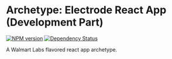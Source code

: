 # Archetype: Electrode React App (Development Part)

[![NPM version][npm-image]][npm-url] [![Dependency Status][daviddm-image]][daviddm-url]

A Walmart Labs flavored react app archetype.

[npm-image]: https://badge.fury.io/js/electrode-archetype-react-app-dev.svg
[npm-url]: https://npmjs.org/package/electrode-archetype-react-app-dev
[daviddm-image]: https://david-dm.org/electrode-io/electrode-archetype-react-app-dev.svg?theme=shields.io
[daviddm-url]: https://david-dm.org/electrode-io/electrode-archetype-react-app-dev
